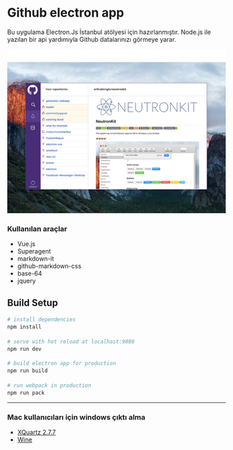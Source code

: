 # Github electron app
Bu uygulama  Electron.Js İstanbul atölyesi için hazırlanmıştır. Node.js ile yazılan bir api yardımıyla Github datalarınızı görmeye yarar.

![Github](https://github.com/arifcakiroglu/github-app/blob/master/github.jpg?raw=true) 

### Kullanılan araçlar
* Vue.js
* Superagent
* markdown-it
* github-markdown-css
* base-64
* jquery


## Build Setup

``` bash
# install dependencies
npm install

# serve with hot reload at localhost:9080
npm run dev

# build electron app for production
npm run build

# run webpack in production
npm run pack
```
---

### Mac kullanıcıları için windows çıktı alma
* [XQuartz 2.7.7](http://xquartz.soft32.com/download/file/id/1229114/)
* [Wine](https://dl.winehq.org/wine-builds/macosx/download.html)
